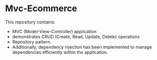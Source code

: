 # Mvc-Ecommerce

This repository contains:
 * MVC (Model-View-Controller) application
 * demonstrates CRUD (Create, Read, Update, Delete) operations
 *  Repository pattern.
 *   Additionally, dependency injection has been implemented to manage dependencies efficiently within the application.

